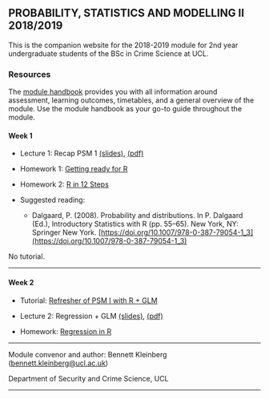 ## PROBABILITY, STATISTICS AND MODELLING II 2018/2019

This is the companion website for the 2018-2019 module for 2nd year undergraduate students of the BSc in Crime Science at UCL.


### Resources


The [module handbook](https://rawcdn.githack.com/ben-aaron188/ucl_psm2_20182019/00e4e85bfc312f722b70ec0129402dd257a560d7/psm2_SECU0013_module_outline.html) provides you with all information around assessment, learning outcomes, timetables, and a general overview of the module. Use the module handbook as your go-to guide throughout the module.


#### Week 1

- Lecture 1: Recap PSM 1 [(slides)](https://raw.githack.com/ben-aaron188/ucl_psm2_20182019/master/slides/psm2_20182019_lecture1_intro.html), [(pdf)](https://github.com/ben-aaron188/ucl_psm2_20182019/blob/master/slides/psm2_20182019_lecture1_intro.pdf) 
- Homework 1: [Getting ready for R](https://raw.githack.com/ben-aaron188/ucl_aca_20182019/master/homework/getting_ready_for_r.html)
- Homework 2: [R in 12 Steps](https://raw.githack.com/ben-aaron188/ucl_aca_20182019/master/homework/r_in_12_steps.html)

- Suggested reading:
    - Dalgaard, P. (2008). Probability and distributions. In P. Dalgaard (Ed.), Introductory Statistics with R (pp. 55–65). New York, NY: Springer New York. [https://doi.org/10.1007/978-0-387-79054-1_3](https://doi.org/10.1007/978-0-387-79054-1_3)

No tutorial.

---

#### Week 2


- Tutorial: [Refresher of PSM I with R + GLM](https://raw.githack.com/ben-aaron188/ucl_psm2_20182019/master/tutorials/tutorial1_refresher_glm.html)

- Lecture 2: Regression + GLM [(slides)](https://raw.githack.com/ben-aaron188/ucl_psm2_20182019/master/slides/psm2_20182019_lecture2_glm1.html), [(pdf)](---)
- Homework: [Regression in R](https://raw.githack.com/ben-aaron188/ucl_psm2_20182019/master/homework/week2_regression_in_R.nb.html)


---

Module convenor and author: Bennett Kleinberg (bennett.kleinberg@ucl.ac.uk)

Department of Security and Crime Science, UCL

---


